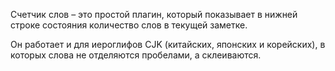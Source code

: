 Счетчик слов – это простой плагин, который показывает в нижней строке состояния количество слов в текущей заметке.

Он работает и для иероглифов CJK (китайских, японских и корейских), в которых слова не отделяются пробелами, а склеиваются.